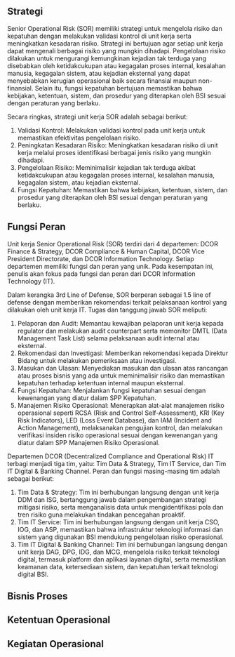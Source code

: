 ## Strategi

Senior Operational Risk (SOR) memiliki strategi untuk mengelola risiko dan kepatuhan dengan melakukan validasi kontrol di unit kerja serta meningkatkan kesadaran risiko. Strategi ini bertujuan agar setiap unit kerja dapat mengenali berbagai risiko yang mungkin dihadapi. Pengelolaan risiko dilakukan untuk mengurangi kemungkinan kejadian tak terduga yang disebabkan oleh ketidakcukupan atau kegagalan proses internal, kesalahan manusia, kegagalan sistem, atau kejadian eksternal yang dapat menyebabkan kerugian operasional baik secara finansial maupun non-finansial. Selain itu, fungsi kepatuhan bertujuan memastikan bahwa kebijakan, ketentuan, sistem, dan prosedur yang diterapkan oleh BSI sesuai dengan peraturan yang berlaku.

Secara ringkas, strategi unit kerja SOR adalah sebagai berikut:

1. Validasi Kontrol: Melakukan validasi kontrol pada unit kerja untuk memastikan efektivitas pengelolaan risiko.
2. Peningkatan Kesadaran Risiko: Meningkatkan kesadaran risiko di unit kerja melalui proses identifikasi berbagai jenis risiko yang mungkin dihadapi.
3. Pengelolaan Risiko: Meminimalisir kejadian tak terduga akibat ketidakcukupan atau kegagalan proses internal, kesalahan manusia, kegagalan sistem, atau kejadian eksternal.
4. Fungsi Kepatuhan: Memastikan bahwa kebijakan, ketentuan, sistem, dan prosedur yang diterapkan oleh BSI sesuai dengan peraturan yang berlaku.

## Fungsi Peran

Unit kerja Senior Operational Risk (SOR) terdiri dari 4 departemen: DCOR Finance & Strategy, DCOR Compliance & Human Capital, DCOR Vice President Directorate, dan DCOR Information Technology. Setiap departemen memiliki fungsi dan peran yang unik. Pada kesempatan ini, penulis akan fokus pada fungsi dan peran dari DCOR Information Technology (IT).

Dalam kerangka 3rd Line of Defense, SOR berperan sebagai 1.5 line of defense dengan memberikan rekomendasi terkait pelaksanaan kontrol yang dilakukan oleh unit kerja IT. Tugas dan tanggung jawab SOR meliputi:

1. Pelaporan dan Audit: Memantau kewajiban pelaporan unit kerja kepada regulator dan melakukan audit counterpart serta memonitor DMTL (Data Management Task List) selama pelaksanaan audit internal atau eksternal.
2. Rekomendasi dan Investigasi: Memberikan rekomendasi kepada Direktur Bidang untuk melakukan pemeriksaan atau investigasi.
3. Masukan dan Ulasan: Menyediakan masukan dan ulasan atas rancangan atau proses bisnis yang ada untuk meminimalisir risiko dan memastikan kepatuhan terhadap ketentuan internal maupun eksternal.
4. Fungsi Kepatuhan: Menjalankan fungsi kepatuhan sesuai dengan kewenangan yang diatur dalam SPP Kepatuhan.
5. Manajemen Risiko Operasional: Menerapkan alat-alat manajemen risiko operasional seperti RCSA (Risk and Control Self-Assessment), KRI (Key Risk Indicators), LED (Loss Event Database), dan IAM (Incident and Action Management), melaksanakan pengujian kontrol, dan melakukan verifikasi insiden risiko operasional sesuai dengan kewenangan yang diatur dalam SPP Manajemen Risiko Operasional.

Departemen DCOR (Decentralized Compliance and Operational Risk) IT terbagi menjadi tiga tim, yaitu: Tim Data & Strategy, Tim IT Service, dan Tim IT Digital & Banking Channel. Peran dan fungsi masing-masing tim adalah sebagai berikut:

1. Tim Data & Strategy: Tim ini berhubungan langsung dengan unit kerja DDM dan ISG, bertanggung jawab dalam pengembangan strategi mitigasi risiko, serta menganalisis data untuk mengidentifikasi pola dan tren risiko guna melakukan tindakan pencegahan proaktif.
2. Tim IT Service: Tim ini berhubungan langsung dengan unit kerja CSO, IOG, dan ASP, memastikan bahwa infrastruktur teknologi informasi dan sistem yang digunakan BSI mendukung pengelolaan risiko operasional.
3. Tim IT Digital & Banking Channel: Tim ini berhubungan langsung dengan unit kerja DAG, DPG, IDG, dan MCG, mengelola risiko terkait teknologi digital, termasuk platform dan aplikasi layanan digital, serta memastikan keamanan data, ketersediaan sistem, dan kepatuhan terkait teknologi digital BSI.

## Bisnis Proses

## Ketentuan Operasional

## Kegiatan Operasional